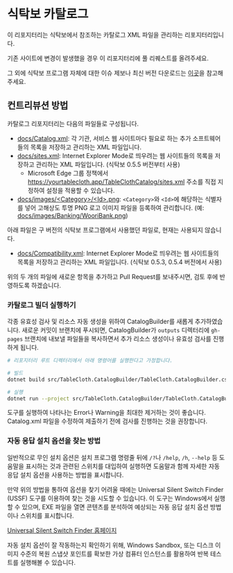 # 식탁보 카탈로그

이 리포지터리는 식탁보에서 참조하는 카탈로그 XML 파일을 관리하는 리포지터리입니다.

기존 사이트에 변경이 발생했을 경우 이 리포지터리에 풀 리퀘스트를 올려주세요.

그 외에 식탁보 프로그램 자체에 대한 이슈 제보나 최신 버전 다운로드는 [이곳](https://github.com/yourtablecloth/TableCloth)을 참고해주세요.

## 컨트리뷰션 방법

카탈로그 리포지터리는 다음의 파일들로 구성됩니다.

- [docs/Catalog.xml](docs/Catalog.xml): 각 기관, 서비스 웹 사이트마다 필요로 하는 추가 소프트웨어들의 목록을 저장하고 관리하는 XML 파일입니다.
- [docs/sites.xml](docs/sites.xml): Internet Explorer Mode로 띄우려는 웹 사이트들의 목록을 저장하고 관리하는 XML 파일입니다. (식탁보 0.5.5 버전부터 사용)
  - Microsoft Edge 그룹 정책에서 https://yourtablecloth.app/TableClothCatalog/sites.xml 주소를 직접 지정하여 설정을 적용할 수 있습니다.
- [docs/images/&lt;Category&gt;/&lt;Id&gt;.png](docs/images/): `<Category>`와 `<Id>`에 해당하는 식별자를 넣어 고해상도 투명 PNG 로고 이미지 파일을 등록하여 관리합니다. (예: [docs/images/Banking/WooriBank.png](docs/images/Banking/WooriBank.png))

아래 파일은 구 버전의 식탁보 프로그램에서 사용했던 파일로, 현재는 사용되지 않습니다.

- [docs/Compatibility.xml](docs/Compatibility.xml): Internet Explorer Mode로 띄우려는 웹 사이트들의 목록을 저장하고 관리하는 XML 파일입니다. (식탁보 0.5.3, 0.5.4 버전에서 사용)

위의 두 개의 파일에 새로운 항목을 추가하고 Pull Request를 보내주시면, 검토 후에 반영하도록 하겠습니다.

### 카탈로그 빌더 실행하기

각종 유효성 검사 및 리소스 자동 생성을 위하여 CatalogBuilder를 새롭게 추가하였습니다. 새로운 커밋이 브랜치에 푸시되면, CatalogBuilder가 `outputs` 디렉터리에 `gh-pages` 브랜치에 내보낼 파일들을 복사하면서 추가 리소스 생성이나 유효성 검사를 진행하게 됩니다.

```bash
# 리포지터리 루트 디렉터리에서 아래 명령어를 실행한다고 가정합니다.

# 빌드
dotnet build src/TableCloth.CatalogBuilder/TableCloth.CatalogBuilder.csproj --configuration Release

# 실행
dotnet run --project src/TableCloth.CatalogBuilder/TableCloth.CatalogBuilder.csproj --configuration Release -- ./docs/ ./outputs/
```

도구를 실행하여 나타나는 Error나 Warning을 최대한 제거하는 것이 좋습니다. Catalog.xml 파일을 수정하여 제출하기 전에 검사를 진행하는 것을 권장합니다.

### 자동 응답 설치 옵션을 찾는 방법

일반적으로 무인 설치 옵션은 설치 프로그램 명령줄 뒤에 `/?`나 `/help`, `/h`, `--help` 등 도움말을 표시하는 것과 관련된 스위치를 대입하여 실행하면 도움말과 함께 자세한 자동 응답 설치 옵션을 사용하는 방법을 표시합니다.

만약 위의 방법을 통하여 옵션을 찾기 어려울 때에는 Universal Silent Switch Finder (USSF) 도구를 이용하여 찾는 것을 시도할 수 있습니다. 이 도구는 Windows에서 실행할 수 있으며, EXE 파일을 열면 콘텐츠를 분석하여 예상되는 자동 응답 설치 옵션 방법이나 스위치를 표시합니다.

[Universal Silent Switch Finder 홈페이지](https://www.capstanservices.com/tools-blog/2018/4/4/the-ultimate-silent-switch-finder-ussf)

자동 설치 옵션이 잘 작동하는지 확인하기 위해, Windows Sandbox, 또는 디스크 이미지 수준의 복원 스냅샷 포인트를 확보한 가상 컴퓨터 인스턴스를 활용하여 반복 테스트를 실행해볼 수 있습니다.
